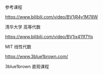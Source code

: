 参考课程

https://www.bilibili.com/video/BV1jR4y1M78W

清华大学 高等代数


https://www.bilibili.com/video/BV1ix411f7Yp

MIT 线性代数

https://www.3blue1brown.com/

3blue1brown 直观课程

